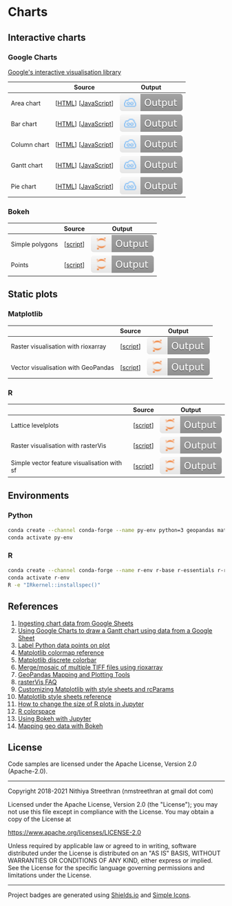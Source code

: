 # Charts

## Interactive charts

### Google Charts

[Google's interactive visualisation library](https://developers.google.com/chart)

&nbsp; | Source | Output
-- | -- | --
Area chart | [[HTML](charts/google/areachart.html)] [[JavaScript](charts/google/areachart.js)] | [![View output on JSFiddle](badges/jsfiddle.svg)](https://jsfiddle.net/nithiya/yt7ab0Lo/)
Bar chart | [[HTML](charts/google/barchart.html)] [[JavaScript](charts/google/barchart.js)] | [![View output on JSFiddle](badges/jsfiddle.svg)](https://jsfiddle.net/nithiya/qxcpz345/)
Column chart | [[HTML](charts/google/columnchart.html)] [[JavaScript](charts/google/columnchart.js)] | [![View output on JSFiddle](badges/jsfiddle.svg)](https://jsfiddle.net/nithiya/df0bmjt1/)
Gantt chart | [[HTML](charts/google/ganttchart.html)] [[JavaScript](charts/google/ganttchart.js)] | [![View output on JSFiddle](badges/jsfiddle.svg)](https://jsfiddle.net/nithiya/s2kye3md/)
Pie chart | [[HTML](charts/google/piechart.html)] [[JavaScript](charts/google/piechart.js)] | [![View output on JSFiddle](badges/jsfiddle.svg)](https://jsfiddle.net/nithiya/nm5pgksj/)

### Bokeh

&nbsp; | Source | Output
-- | -- | --
Simple polygons | [[script](charts/python/bokeh_polygon.py)] | [![View Jupyter Notebook](badges/jupyter.svg)](https://nbviewer.org/github/nmstreethran/charts/blob/main/docs/bokeh_polygon.ipynb)
Points | [[script](charts/python/bokeh_points.py)] | [![View Jupyter Notebook](badges/jupyter.svg)](https://nbviewer.org/github/nmstreethran/charts/blob/main/docs/bokeh_points.ipynb)

## Static plots

### Matplotlib

&nbsp; | Source | Output
-- | -- | --
Raster visualisation with rioxarray | [[script](charts/python/rioxarray_matplotlib.py)] | [![View Jupyter Notebook](badges/jupyter.svg)](https://nbviewer.org/github/nmstreethran/charts/blob/main/docs/rioxarray.ipynb)
Vector visualisation with GeoPandas | [[script](charts/python/geopandas_matplotlib.py)] | [![View Jupyter Notebook](badges/jupyter.svg)](https://nbviewer.org/github/nmstreethran/charts/blob/main/docs/geopandas.ipynb)

### R

&nbsp; | Source | Output
-- | -- | --
Lattice levelplots | [[script](charts/r/lattice_plot.r)] | [![View Jupyter Notebook](badges/jupyter.svg)](https://nbviewer.org/github/nmstreethran/charts/blob/main/docs/lattice.ipynb)
Raster visualisation with rasterVis | [[script](charts/r/rastervis_plot.r)] | [![View Jupyter Notebook](badges/jupyter.svg)](https://nbviewer.org/github/nmstreethran/charts/blob/main/docs/rastervis.ipynb)
Simple vector feature visualisation with sf | [[script](charts/r/sf_plot.r)] | [![View Jupyter Notebook](badges/jupyter.svg)](https://nbviewer.org/github/nmstreethran/charts/blob/main/docs/sf.ipynb)

## Environments

### Python

```sh
conda create --channel conda-forge --name py-env python=3 geopandas matplotlib rioxarray jupyterlab jupyter_bokeh
conda activate py-env
```

### R

```sh
conda create --channel conda-forge --name r-env r-base r-essentials r-rgdal r-rastervis r-sf r-geojsonio jupyterlab
conda activate r-env
R -e "IRkernel::installspec()"
```

<!-- ### JavaScript

```sh
conda create --channel conda-forge --name js-env nodejs jupyterlab
conda activate js-env
npm install --global ijavascript
ijsinstall
``` -->

## References

1. [Ingesting chart data from Google Sheets](https://developers.google.com/chart/interactive/docs/spreadsheets)
2. [Using Google Charts to draw a Gantt chart using data from a Google Sheet](https://stackoverflow.com/a/42335062)
3. [Label Python data points on plot](https://stackoverflow.com/a/22272358)
4. [Matplotlib colormap reference](https://matplotlib.org/stable/gallery/color/colormap_reference.html)
5. [Matplotlib discrete colorbar](https://stackoverflow.com/q/14777066)
6. [Merge/mosaic of multiple TIFF files using rioxarray](https://gis.stackexchange.com/q/376685)
7. [GeoPandas Mapping and Plotting Tools](https://geopandas.org/docs/user_guide/mapping.html)
8. [rasterVis FAQ](https://oscarperpinan.github.io/rastervis/FAQ.html)
9. [Customizing Matplotlib with style sheets and rcParams](https://matplotlib.org/stable/tutorials/introductory/customizing.html)
10. [Matplotlib style sheets reference](https://matplotlib.org/stable/gallery/style_sheets/style_sheets_reference.html)
11. [How to change the size of R plots in Jupyter](https://stackoverflow.com/a/60196822)
12. [R colorspace](https://colorspace.r-forge.r-project.org/)
13. [Using Bokeh with Jupyter](https://docs.bokeh.org/en/latest/docs/user_guide/jupyter.html)
14. [Mapping geo data with Bokeh](https://docs.bokeh.org/en/latest/docs/user_guide/geo.html)

<!-- 1. [IJavaScript](https://github.com/n-riesco/ijavascript)
1. [HTML output using IJavaScript](https://n-riesco.github.io/ijavascript/doc/custom.ipynb.html#$$.html(htmlString)) -->

## License

Code samples are licensed under the Apache License, Version 2.0 (Apache-2.0).

---

Copyright 2018-2021 Nithiya Streethran (nmstreethran at gmail dot com)

Licensed under the Apache License, Version 2.0 (the "License");
you may not use this file except in compliance with the License.
You may obtain a copy of the License at

<https://www.apache.org/licenses/LICENSE-2.0>

Unless required by applicable law or agreed to in writing, software
distributed under the License is distributed on an "AS IS" BASIS,
WITHOUT WARRANTIES OR CONDITIONS OF ANY KIND, either express or implied.
See the License for the specific language governing permissions and
limitations under the License.

---

Project badges are generated using [Shields.io](https://shields.io/) and [Simple Icons](https://simpleicons.org/).
